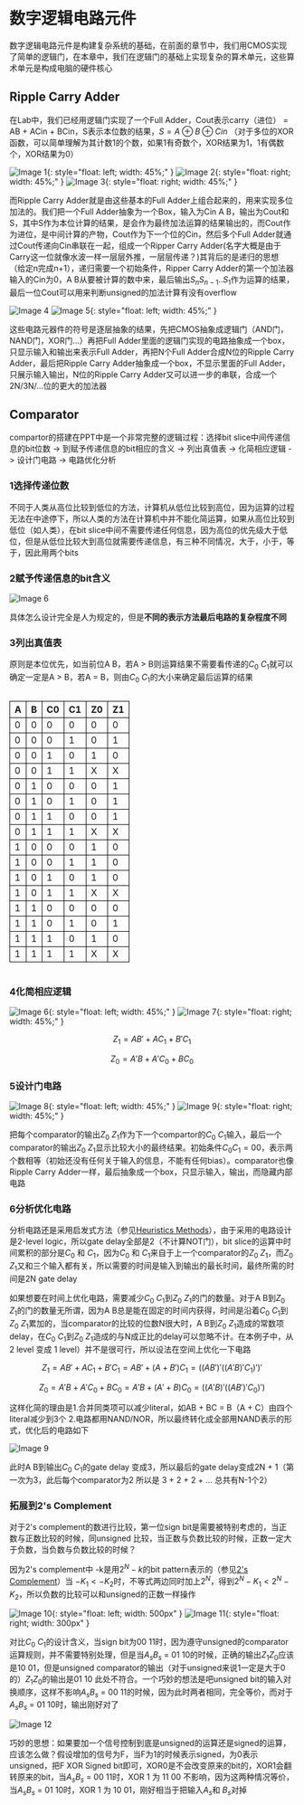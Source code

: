 # 数字逻辑电路元件

数字逻辑电路元件是构建复杂系统的基础，在前面的章节中，我们用CMOS实现了简单的逻辑门，在本章中，我们在逻辑门的基础上实现复杂的算术单元，这些算术单元是构成电脑的硬件核心


## Ripple Carry Adder

在Lab中，我们已经用逻辑门实现了一个Full Adder，Cout表示carry（进位） = AB + ACin + BCin，S表示本位数的结果，$S = A \oplus B \oplus Cin$ （对于多位的XOR函数，可以简单理解为其计数1的个数，如果1有奇数个，XOR结果为1，1有偶数个，XOR结果为0）

![Image 1](./picture/c5/full_adder.png){: style="float: left; width: 45%;" }
![Image 2](./picture/c5/full_adder_circuit.png){: style="float: right; width: 45%;" }
![Image 3](./picture/c5/full_adder_box.png){: style="float: right; width: 45%;" }

<div style="clear: both;"></div>

而Ripple Carry Adder就是由这些基本的Full Adder上组合起来的，用来实现多位加法的。我们把一个Full Adder抽象为一个Box，输入为Cin A B，输出为Cout和S，其中S作为本位计算的结果，是会作为最终加法运算的结果输出的，而Cout作为进位，是中间计算的产物，Cout作为下一个位的Cin，然后多个Full Adder就通过Cout传递向Cin串联在一起，组成一个Ripper Carry Adder(名字大概是由于Carry这一位就像水波一样一层层外推，一层层传递？)其背后的是递归的思想（给定n完成n+1），递归需要一个初始条件，Ripper Carry Adder的第一个加法器输入的Cin为0，A B从要被计算的数中来，最后输出$S_{n}S_{n-1}..S_{1}$作为运算的结果，最后一位Cout可以用来判断unsigned的加法计算有没有overflow

![Image 4](./picture/c5/ripple_carry_adder.png)
![Image 5](./picture/c5/ripple_carry_adder_box.png){: style="float: left; width: 45%;" }

<div style="clear: both;"></div>

这些电路元器件的符号是逐层抽象的结果，先把CMOS抽象成逻辑门（AND门，NAND门，XOR门...）再把Full Adder里面的逻辑门实现的电路抽象成一个box，只显示输入和输出来表示Full Adder，再把N个Full Adder合成N位的Ripple Carry Adder，最后把Ripple Carry Adder抽象成一个box，不显示里面的Full Adder，只展示输入输出，N位的Ripple Carry Adder又可以进一步的串联，合成一个2N/3N/...位的更大的加法器


## Comparator

compartor的搭建在PPT中是一个非常完整的逻辑过程：选择bit slice中间传递信息的bit位数 -> 到赋予传递信息的bit相应的含义 -> 列出真值表 -> 化简相应逻辑 -> 设计门电路 -> 电路优化分析

### 1选择传递位数

不同于人类从高位比较到低位的方法，计算机从低位比较到高位，因为运算的过程无法在中途停下，所以人类的方法在计算机中并不能化简运算，如果从高位比较到低位（如人类），在bit slice中间不需要传递任何信息，因为高位的优先级大于低位，但是从低位比较大到高位就需要传递信息，有三种不同情况，大于，小于，等于，因此用两个bits

### 2赋予传递信息的bit含义

![Image 6](./picture/c5/bit_meaning.png)

具体怎么设计完全是人为规定的，但是**不同的表示方法最后电路的复杂程度不同**

### 3列出真值表

原则是本位优先，如当前位A B，若A > B则运算结果不需要看传递的$C_0$ $C_1$就可以确定一定是A > B，若A = B，则由$C_0$ $C_1$的大小来确定最后运算的结果

<div id="truth-table" style="display: flex; align-items: flex-start;">
    <div style="flex: 1;">
        <table style="border-collapse: collapse; width: 500px;">
            <thead>
                <tr>
                    <th style="border: 1px solid black;">A</th>
                    <th style="border: 1px solid black;">B</th>
                    <th style="border: 1px solid black;">C0</th>
                    <th style="border: 1px solid black;">C1</th>
                    <th style="border: 1px solid black;">Z0</th>
                    <th style="border: 1px solid black;">Z1</th>
                </tr>
            </thead>
            <tbody>
                <tr>
                    <td style="border: 1px solid black;">0</td>
                    <td style="border: 1px solid black;">0</td>
                    <td style="border: 1px solid black;">0</td>
                    <td style="border: 1px solid black;">0</td>
                    <td style="border: 1px solid black;">0</td>
                    <td style="border: 1px solid black;">0</td>
                </tr>
                <tr>
                    <td style="border: 1px solid black;">0</td>
                    <td style="border: 1px solid black;">0</td>
                    <td style="border: 1px solid black;">0</td>
                    <td style="border: 1px solid black;">1</td>
                    <td style="border: 1px solid black;">0</td>
                    <td style="border: 1px solid black;">1</td>
                </tr>
                <tr>
                    <td style="border: 1px solid black;">0</td>
                    <td style="border: 1px solid black;">0</td>
                    <td style="border: 1px solid black;">1</td>
                    <td style="border: 1px solid black;">0</td>
                    <td style="border: 1px solid black;">1</td>
                    <td style="border: 1px solid black;">0</td>
                </tr>
                <tr>
                    <td style="border: 1px solid black;">0</td>
                    <td style="border: 1px solid black;">0</td>
                    <td style="border: 1px solid black;">1</td>
                    <td style="border: 1px solid black;">1</td>
                    <td style="border: 1px solid black;">X</td>
                    <td style="border: 1px solid black;">X</td>
                </tr>
                <tr>
                    <td style="border: 1px solid black;">0</td>
                    <td style="border: 1px solid black;">1</td>
                    <td style="border: 1px solid black;">0</td>
                    <td style="border: 1px solid black;">0</td>
                    <td style="border: 1px solid black;">0</td>
                    <td style="border: 1px solid black;">1</td>
                </tr>
                <tr>
                    <td style="border: 1px solid black;">0</td>
                    <td style="border: 1px solid black;">1</td>
                    <td style="border: 1px solid black;">0</td>
                    <td style="border: 1px solid black;">1</td>
                    <td style="border: 1px solid black;">0</td>
                    <td style="border: 1px solid black;">1</td>
                </tr>
                <tr>
                    <td style="border: 1px solid black;">0</td>
                    <td style="border: 1px solid black;">1</td>
                    <td style="border: 1px solid black;">1</td>
                    <td style="border: 1px solid black;">0</td>
                    <td style="border: 1px solid black;">0</td>
                    <td style="border: 1px solid black;">1</td>
                </tr>
                <tr>
                    <td style="border: 1px solid black;">0</td>
                    <td style="border: 1px solid black;">1</td>
                    <td style="border: 1px solid black;">1</td>
                    <td style="border: 1px solid black;">1</td>
                    <td style="border: 1px solid black;">X</td>
                    <td style="border: 1px solid black;">X</td>
                </tr>
                <tr>
                    <td style="border: 1px solid black;">1</td>
                    <td style="border: 1px solid black;">0</td>
                    <td style="border: 1px solid black;">0</td>
                    <td style="border: 1px solid black;">0</td>
                    <td style="border: 1px solid black;">1</td>
                    <td style="border: 1px solid black;">0</td>
                </tr>
                <tr>
                    <td style="border: 1px solid black;">1</td>
                    <td style="border: 1px solid black;">0</td>
                    <td style="border: 1px solid black;">0</td>
                    <td style="border: 1px solid black;">1</td>
                    <td style="border: 1px solid black;">1</td>
                    <td style="border: 1px solid black;">0</td>
                </tr>
                <tr>
                    <td style="border: 1px solid black;">1</td>
                    <td style="border: 1px solid black;">0</td>
                    <td style="border: 1px solid black;">1</td>
                    <td style="border: 1px solid black;">0</td>
                    <td style="border: 1px solid black;">1</td>
                    <td style="border: 1px solid black;">0</td>
                </tr>
                <tr>
                    <td style="border: 1px solid black;">1</td>
                    <td style="border: 1px solid black;">0</td>
                    <td style="border: 1px solid black;">1</td>
                    <td style="border: 1px solid black;">1</td>
                    <td style="border: 1px solid black;">X</td>
                    <td style="border: 1px solid black;">X</td>
                </tr>
                <tr>
                    <td style="border: 1px solid black;">1</td>
                    <td style="border: 1px solid black;">1</td>
                    <td style="border: 1px solid black;">0</td>
                    <td style="border: 1px solid black;">0</td>
                    <td style="border: 1px solid black;">0</td>
                    <td style="border: 1px solid black;">0</td>
                </tr>
                <tr>
                    <td style="border: 1px solid black;">1</td>
                    <td style="border: 1px solid black;">1</td>
                    <td style="border: 1px solid black;">0</td>
                    <td style="border: 1px solid black;">1</td>
                    <td style="border: 1px solid black;">0</td>
                    <td style="border: 1px solid black;">1</td>
                </tr>
                <tr>
                    <td style="border: 1px solid black;">1</td>
                    <td style="border: 1px solid black;">1</td>
                    <td style="border: 1px solid black;">1</td>
                    <td style="border: 1px solid black;">0</td>
                    <td style="border: 1px solid black;">1</td>
                    <td style="border: 1px solid black;">0</td>
                </tr>
                <tr>
                    <td style="border: 1px solid black;">1</td>
                    <td style="border: 1px solid black;">1</td>
                    <td style="border: 1px solid black;">1</td>
                    <td style="border: 1px solid black;">1</td>
                    <td style="border: 1px solid black;">X</td>
                    <td style="border: 1px solid black;">X</td>
                </tr>
            </tbody>
        </table>
    </div>
</div>

### 4化简相应逻辑

![Image 6](./picture/c5/Z0.png){: style="float: left; width: 45%;" }
![Image 7](./picture/c5/Z1.png){: style="float: right; width: 45%;" }

<div style="clear: both;"></div>

$$Z_1 = AB' + AC_1 + B'C_1$$

$$Z_0 = A'B +A'C_0 + BC_0$$


### 5设计门电路

![Image 8](./picture/c5/comparator_circuit.png){: style="float: left; width: 45%;" }
![Image 9](./picture/c5/comparator.png){: style="float: right; width: 45%;" }
<div style="clear: both;"></div>

把每个comparator的输出$Z_0$ $Z_1$作为下一个compartor的$C_0$ $C_1$输入，最后一个comparator的输出$Z_0$ $Z_1$显示比较大小的最终结果。初始条件$C_0C_1 = 00$，表示两个数相等（初始还没有任何关于输入的信息，不能有任何bias）。comparator也像Ripple Carry Adder一样，最后抽象成一个box，只显示输入，输出，而隐藏内部电路

### 6分析优化电路

分析电路还是采用启发式方法（参见[Heuristics Methods](./Chapter4.md#heuristics-methods)），由于采用的电路设计是2-level logic，所以gate delay全部是2（不计算NOT门），bit slice的运算中时间累积的部分是$C_0$ 和 $C_1$，因为$C_0$ 和 $C_1$来自于上一个comparator的$Z_0$ $Z_1$，而$Z_0$ $Z_1$又和三个输入都有关，所以需要的时间是输入到输出的最长时间，最终所需的时间是2N gate delay

如果想要在时间上优化电路，需要减少$C_0$ $C_1$到$Z_0$ $Z_1$的门的数量。对于A B到$Z_0$ $Z_1$的门的数量无所谓，因为A B总是能在固定的时间内获得，时间是沿着$C_0$ $C_1$到$Z_0$ $Z_1$累加的，当comparator的比较的位数N很大时，A B到$Z_0$ $Z_1$造成的常数项delay，在$C_0$ $C_1$到$Z_0$ $Z_1$造成的与N成正比的delay可以忽略不计。在本例子中，从2 level 变成 1 level）并不是很可行，所以设法在空间上优化一下电路

$$Z_1 = AB' + AC_1 + B'C_1 = AB' + (A + B')C_1 = ((AB')'((A'B)'C_1)')'$$

$$Z_0 = A'B +A'C_0 + BC_0 = A'B + (A' + B)C_0 = ((A'B)'((AB')'C_0)')$$

这样化简的理由是1.合并同类项可以减少literal，如AB + BC = B（A + C）由四个literal减少到3个 2.电路都用NAND/NOR，所以最终转化成全部用NAND表示的形式，优化后的电路如下

![Image 9](./picture/c5/comparator_optim.png)

此时A B到输出$C_0$ $C_1$的gate delay 变成3，所以最后的gate delay变成2N + 1（第一次为3，此后每个comparator为2 所以是 3 + 2 + 2 + ... 总共有N-1个2）

### 拓展到2's Complement

对于2's complement的数进行比较，第一位sign bit是需要被特别考虑的，当正数与正数比较的时候，同unsigned 比较，当正数与负数比较的时候，正数一定大于负数，当负数与负数比较的时候？ 

因为2's complement中 -k是用$2^N - k$的bit pattern表示的（参见[2's Complement](./Chapter1.md#2s-complement)）当 $-K_1 < -K_2$时，不等式两边同时加上$2^N$，得到$2^N - K_1 < 2^N - K_2$，所以负数的比较可以和unsigned的正数一样操作

![Image 10](./picture/c5/2_completement_comparator.png){: style="float: left; width: 500px" }
![Image 11](./picture/c5/meaning.png){: style="float: right; width: 300px" }
<div style="clear: both;"></div>

对比$C_0$ $C_1$的设计含义，当sign bit为00 11时，因为遵守unsigned的comparator运算规则，并不需要特别处理，但是当$A_sB_s$ = 01 10的时候，正确的输出$Z_1 Z_0$应该是10 01，但是unsigned comparator的输出（对于unsigned来说1一定是大于0的）$Z_1 Z_0$的输出是01 10 此处不符合。一个巧妙的想法是吧unsigned bit的输入对换顺序，这样不影响$A_sB_s$ = 00 11的时候，因为此时两者相同，完全等价，而对于$A_sB_s$ = 01 10时，输出刚好对了

![Image 12](./picture/c5/2_completement_sign_bit.png)

巧妙的思想：如果要加一个信号控制到底是unsigned的运算还是signed的运算，应该怎么做？假设增加的信号为F，当F为1的时候表示signed，为0表示unsigned，把F XOR Signed bit即可，XOR0是不会改变原来的bit的，XOR1会翻转原来的bit，当$A_sB_s$ = 00 11时，XOR 1 为 11 00 不影响，因为这两种情况等价，当$A_sB_s$ = 01 10时，XOR 1 为 10 01，刚好相当于把输入$A_s$和
$B_s$对掉

